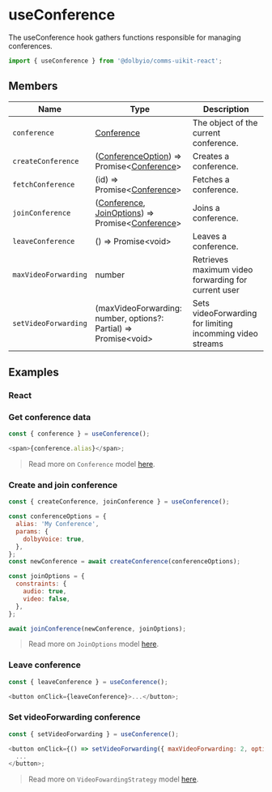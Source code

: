 # useConference

The useConference hook gathers functions responsible for managing conferences.

```javascript
import { useConference } from '@dolbyio/comms-uikit-react';
```

## Members

| Name                 | Type                                                                                                                                                                                                                                                                    | Description                                               |
| -------------------- | ----------------------------------------------------------------------------------------------------------------------------------------------------------------------------------------------------------------------------------------------------------------------- | --------------------------------------------------------- |
| `conference`         | [Conference](https://docs.dolby.io/communications-apis/docs/js-client-sdk-model-conference)                                                                                                                                                                             | The object of the current conference.                     |
| `createConference`   | ([ConferenceOption](https://docs.dolby.io/communications-apis/docs/js-client-sdk-model-conferenceoptions)) => Promise<[Conference](https://docs.dolby.io/communications-apis/docs/js-client-sdk-model-conference)>                                                      | Creates a conference.                                     |
| `fetchConference`    | (id) => Promise<[Conference](https://docs.dolby.io/communications-apis/docs/js-client-sdk-model-conference)>                                                                                                                                                            | Fetches a conference.                                     |
| `joinConference`     | ([Conference](https://docs.dolby.io/communications-apis/docs/), [JoinOptions](https://docs.dolby.io/communications-apis/docs/js-client-sdk-model-joinoptions)) => Promise\<[Conference](https://docs.dolby.io/communications-apis/docs/js-client-sdk-model-conference)> | Joins a conference.                                       |
| `leaveConference`    | () => Promise\<void\>                                                                                                                                                                                                                                                   | Leaves a conference.                                      |
| `maxVideoForwarding` | number                                                                                                                                                                                                                                                                  | Retrieves maximum video forwarding for current user       |
| `setVideoForwarding` | (maxVideoForwarding: number, options?: Partial<VideoForwardingOptions>) => Promise\<void\>                                                                                                                                                                              | Sets videoForwarding for limiting incomming video streams |

## Examples

### React

### Get conference data

```javascript
const { conference } = useConference();

<span>{conference.alias}</span>;
```

> Read more on `Conference` model [here](https://docs.dolby.io/communications-apis/docs/js-client-sdk-model-conference).

### Create and join conference

```javascript
const { createConference, joinConference } = useConference();

const conferenceOptions = {
  alias: 'My Conference',
  params: {
    dolbyVoice: true,
  },
};
const newConference = await createConference(conferenceOptions);

const joinOptions = {
  constraints: {
    audio: true,
    video: false,
  },
};

await joinConference(newConference, joinOptions);
```

> Read more on `JoinOptions` model [here](https://docs.dolby.io/communications-apis/docs/js-client-sdk-model-joinoptions).

### Leave conference

```javascript
const { leaveConference } = useConference();

<button onClick={leaveConference}>...</button>;
```

### Set videoForwarding conference

```javascript
const { setVideoForwarding } = useConference();

<button onClick={() => setVideoForwarding({ maxVideoForwarding: 2, options: { strategy: 'lastSpeakerStrategy' } })}>
  ...
</button>;
```

> Read more on `VideoFowardingStrategy` model [here](https://docs.dolby.io/communications-apis/docs/js-client-sdk-model-videoforwardingstrategy).
